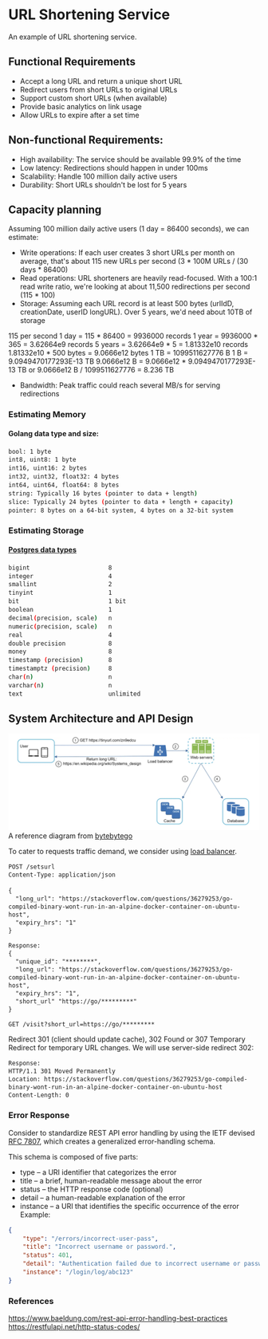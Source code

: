 # URL Shortening Service

An example of URL shortening service.  

## Functional Requirements
- Accept a long URL and return a unique short URL  
- Redirect users from short URLs to original URLs  
- Support custom short URLs (when available)  
- Provide basic analytics on link usage  
- Allow URLs to expire after a set time  

## Non-functional Requirements:
- High availability: The service should be available 99.9% of the time  
- Low latency: Redirections should happen in under 100ms  
- Scalability: Handle 100 million daily active users  
- Durability: Short URLs shouldn't be lost for 5 years  

## Capacity planning
Assuming 100 million daily active users (1 day = 86400 seconds), we can estimate:  

- Write operations: If each user creates 3 short URLs per month on average, that's about 115 new URLs per second (3 * 100M URLs / (30 days * 86400)  
- Read operations: URL shorteners are heavily read-focused. With a 100:1 read write ratio, we're looking at about 11,500 redirections per second (115 * 100)  
- Storage: Assuming each URL record is at least 500 bytes (urlIdD, creationDate, userID longURL). Over 5 years, we'd need about 10TB of storage  

115 per second
1 day = 115 * 86400 = 9936000 records
1 year = 9936000 * 365 = 3.62664e9 records
5 years = 3.62664e9 * 5 = 1.81332e10 records
1.81332e10 * 500 bytes = 9.0666e12 bytes
1 TB = 1099511627776 B
1 B = 9.0949470177293E-13 TB
9.0666e12 B = 9.0666e12 * 9.0949470177293E-13 TB
or
9.0666e12 B / 1099511627776 = 8.236 TB

- Bandwidth: Peak traffic could reach several MB/s for serving redirections  

### Estimating Memory
#### Golang data type and size:  
```sh
bool: 1 byte
int8, uint8: 1 byte
int16, uint16: 2 bytes
int32, uint32, float32: 4 bytes
int64, uint64, float64: 8 bytes
string: Typically 16 bytes (pointer to data + length)
slice: Typically 24 bytes (pointer to data + length + capacity)
pointer: 8 bytes on a 64-bit system, 4 bytes on a 32-bit system
```

### Estimating Storage
#### [Postgres data types](https://www.promotic.eu/en/pmdoc/Subsystems/Db/Postgres/DataTypes.htm)
```sh
bigint                      8  
integer	                    4  
smallint	                2  
tinyint	                    1  
bit	                        1 bit  
boolean	                    1  
decimal(precision, scale)	n  
numeric(precision, scale)	n  
real	                    4  
double precision	        8  
money	                    8  
timestamp (precision)	    8  
timestamptz (precision)	    8  
char(n)	                    n  
varchar(n)	                n  
text                        unlimited  
```
## System Architecture and API Design

![Architecture](./surlws/surl_arch.png) 
A reference diagram from [bytebytego](https://bytebytego.com/courses/system-design-interview/design-a-url-shortener)

To cater to requests traffic demand, we consider using [load balancer](https://docs.nginx.com/nginx/admin-guide/load-balancer/http-load-balancer/).  


```
POST /setsurl
Content-Type: application/json

{
  "long_url": "https://stackoverflow.com/questions/36279253/go-compiled-binary-wont-run-in-an-alpine-docker-container-on-ubuntu-host",
  "expiry_hrs": "1"
}
```
```
Response:
{
  "unique_id": "********",
  "long_url": "https://stackoverflow.com/questions/36279253/go-compiled-binary-wont-run-in-an-alpine-docker-container-on-ubuntu-host",
  "expiry_hrs": "1",
  "short_url" "https://go/*********"
}
```
```
GET /visit?short_url=https://go/*********
```

Redirect 301 (client should update cache), 302 Found or 307 Temporary Redirect for temporary URL changes.
We will use server-side redirect 302:  
```
Response:
HTTP/1.1 301 Moved Permanently
Location: https://stackoverflow.com/questions/36279253/go-compiled-binary-wont-run-in-an-alpine-docker-container-on-ubuntu-host
Content-Length: 0
```

### Error Response

Consider to standardize REST API error handling by using the IETF devised [RFC 7807](https://datatracker.ietf.org/doc/html/rfc7807), which creates a generalized error-handling schema.

This schema is composed of five parts:  
* type – a URI identifier that categorizes the error
* title – a brief, human-readable message about the error
* status – the HTTP response code (optional)
* detail – a human-readable explanation of the error
* instance – a URI that identifies the specific occurrence of the error
Example:  
```json
{
    "type": "/errors/incorrect-user-pass",
    "title": "Incorrect username or password.",
    "status": 401,
    "detail": "Authentication failed due to incorrect username or password.",
    "instance": "/login/log/abc123"
}
```

### References

https://www.baeldung.com/rest-api-error-handling-best-practices  
https://restfulapi.net/http-status-codes/  

